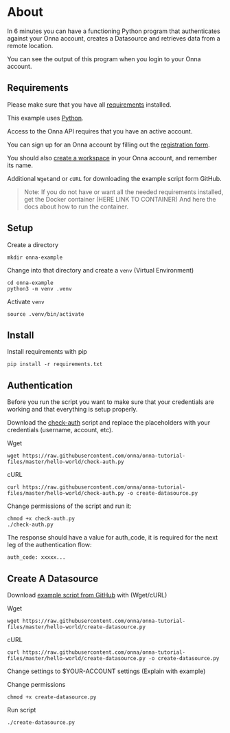 # About

In 6 minutes you can have a functioning Python program that authenticates against your Onna account,
creates a Datasource and retrieves data from a remote location.

You can see the output of this program when you login to your Onna account.

## Requirements

Please make sure that you have all [requirements](https://developers.onna.com/install.html "Link to requirements") installed.

This example uses [Python](https://www.python.org/downloads/release/python-380/ "Official Python 3.8").

Access to the Onna API requires that you have an active account.

You can sign up for an Onna account by filling out the [registration form](https://register.onna.com/signup?trial=true "Onna trial account registration").

You should also [create a workspace](https://support.onna.com/en/articles/1151536-how-to-create-a-workspace "How to create a workspace") in your Onna account, and remember its name.

Additional `Wget`and or `cURL` for downloading the example script form GitHub.

> Note: If you do not have or want all the needed requirements installed, get the Docker container (HERE LINK TO CONTAINER)
> And here the docs about how to run the container.

## Setup

Create a directory

```shell
mkdir onna-example
````

Change into that directory and create a `venv` (Virtual Environment)

```shell
cd onna-example
python3 -m venv .venv
```

Activate `venv`

```shell
source .venv/bin/activate
```

## Install

Install requirements with pip

```shell
pip install -r requirements.txt
```

## Authentication

Before you run the script you want to make sure that your credentials are working and that everything is setup
properly.

Download the [check-auth](https://raw.githubusercontent.com/onna/onna-tutorial-files/master/hello-world/check-auth.py) script
and replace the placeholders with your credentials (username, account, etc).

Wget

```shell
wget https://raw.githubusercontent.com/onna/onna-tutorial-files/master/hello-world/check-auth.py
```

cURL

```shell
curl https://raw.githubusercontent.com/onna/onna-tutorial-files/master/hello-world/check-auth.py -o create-datasource.py
```

Change permissions of the script and run it:

```shell
chmod +x check-auth.py
./check-auth.py
```

The response should have a value for auth_code, it is required for the next leg of the authentication flow:

```shell
auth_code: xxxxx...
```

## Create A Datasource

Download [example script from GitHub](https://raw.githubusercontent.com/onna/onna-tutorial-files/master/hello-world/create-datasource.py) with (Wget/cURL)

Wget

```shell
wget https://raw.githubusercontent.com/onna/onna-tutorial-files/master/hello-world/create-datasource.py
```

cURL

```shell
curl https://raw.githubusercontent.com/onna/onna-tutorial-files/master/hello-world/create-datasource.py -o create-datasource.py
```

Change settings to $YOUR-ACCOUNT settings (Explain with example)

Change permissions

```shell
chmod +x create-datasource.py
```

Run script

```shell
./create-datasource.py
```